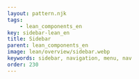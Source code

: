 ```yaml
---
layout: pattern.njk
tags: 
    - lean_components_en
key: sidebar-lean_en
title: Sidebar
parent: lean_components_en
image: lean/overview/sidebar.webp
keywords: sidebar, navigation, menu, nav
order: 230
---
```

